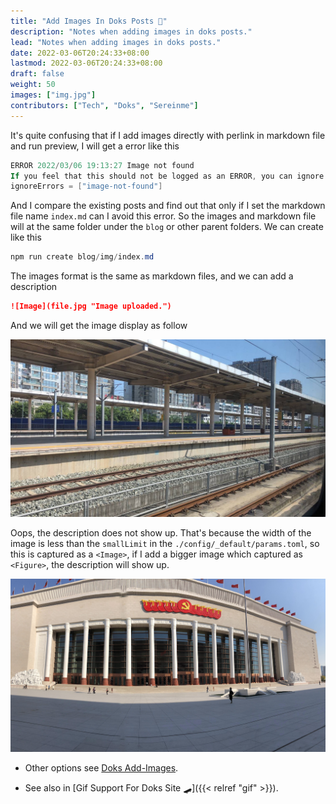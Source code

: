 ```yaml
---
title: "Add Images In Doks Posts 📎"
description: "Notes when adding images in doks posts."
lead: "Notes when adding images in doks posts."
date: 2022-03-06T20:24:33+08:00
lastmod: 2022-03-06T20:24:33+08:00
draft: false
weight: 50
images: ["img.jpg"]
contributors: ["Tech", "Doks", "Sereinme"]
---
```


It's quite confusing that if I add images directly with perlink in markdown file and run preview, I will get a error like this

```powershell
ERROR 2022/03/06 19:13:27 Image not found
If you feel that this should not be logged as an ERROR, you can ignore it by adding this to your site config:      
ignoreErrors = ["image-not-found"]
```

And I compare the existing posts and find out that only if I set the markdown file name `index.md` can I avoid this error. So the images and markdown file will at the same folder under the `blog` or other parent folders. We can create like this

```powershell
npm run create blog/img/index.md
```

The images format is the same as markdown files, and we can add a description

```markdown
![Image](file.jpg "Image uploaded.")
```

And we will get the image display as follow

![Image](1.jpg "Image uploaded.")

Oops, the description does not show up. That's because the width of the image is less than the `smallLimit` in the `./config/_default/params.toml`, so this is captured as a `<Image>`, if I add a bigger image which captured as `<Figure>`, the description will show up.

![Images](2.JPG "Bigger image uploaded")

* Other options see [Doks Add-Images](https://getdoks.org/tutorial/add-images/).

* See also in [Gif Support For Doks Site 🛹]({{< relref "gif" >}}).
